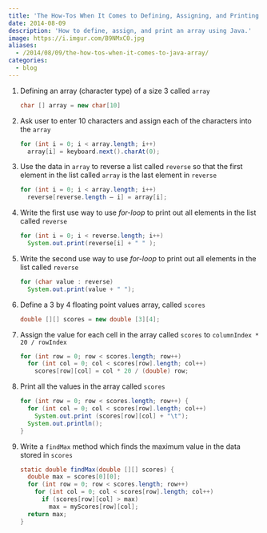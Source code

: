 ```yaml
---
title: 'The How-Tos When It Comes to Defining, Assigning, and Printing a Java Array 🔃'
date: 2014-08-09
description: 'How to define, assign, and print an array using Java.'
image: https://i.imgur.com/B9NMxC0.jpg
aliases:
  - /2014/08/09/the-how-tos-when-it-comes-to-java-array/
categories:
  - blog
---
```


1.  Defining an array (character type) of a size 3 called `array`
    ```java
    char [] array = new char[10]
    ```
2.  Ask user to enter 10 characters and assign each of the characters into the `array`
    ```java
    for (int i = 0; i < array.length; i++)
      array[i] = keyboard.next().charAt(0);
    ```
3.  Use the data in `array` to reverse a list called `reverse` so that the first element in the list called `array` is the last element in `reverse`
    ```java
    for (int i = 0; i < array.length; i++)
      reverse[reverse.length – i] = array[i];
    ```
4.  Write the first use way to use _for-loop_ to print out all elements in the list called `reverse`
    ```java
    for (int i = 0; i < reverse.length; i++)
      System.out.print(reverse[i] + " " );
    ```
5.  Write the second use way to use _for-loop_ to print out all elements in the list called `reverse`
    ```java
    for (char value : reverse)
      System.out.print(value + " ");
    ```
6.  Define a 3 by 4 floating point values array, called `scores`
    ```java
    double [][] scores = new double [3][4];
    ```
7.  Assign the value for each cell in the array called `scores` to `columnIndex * 20 / rowIndex`
    ```java
    for (int row = 0; row < scores.length; row++)
      for (int col = 0; col < scores[row].length; col++)
        scores[row][col] = col * 20 / (double) row;
    ```
8.  Print all the values in the array called `scores`
    ```java
    for (int row = 0; row < scores.length; row++) {
      for (int col = 0; col < scores[row].length; col++)
        System.out.print (scores[row][col] + "\t");
      System.out.println();
    }
    ```
9.  Write a `findMax` method which finds the maximum value in the data stored in `scores`
    ```java
    static double findMax(double [][] scores) {
      double max = scores[0][0];
      for (int row = 0; row < scores.length; row++)
        for (int col = 0; col < scores[row].length; col++)
          if (scores[row][col] > max)
            max = myScores[row][col];
      return max;
    }
    ```
